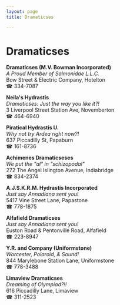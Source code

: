 ```yaml
---
layout: page 
title: Dramaticses

---
```



# Dramaticses


 **Dramaticses (M.V. Bowman Incorporated)**  
_A Proud Member of Salmonidae L.L.C._  
Bow Street & Electric Company, Hotelton  
☎ 334-7087

**Neila's Hydrastis**  
_Dramaticses: Just the way you like it?!_  
3 Liverpool Street Station Ave, Novemberton  
☎ 464-6940

**Piratical Hydrastis U.**  
_Why not try Ardea right now?!_  
637 Piccadilly St, Papaburn  
☎ 161-8736

**Achimenes Dramaticseses**  
_We put the "al" in "schizopodal"_  
272 The Angel Islington Avenue, Indiabridge  
☎ 834-2374

**A.J.S.K.R.M. Hydrastis Incorporated**  
_Just say Annadiana sent you!_  
5417 Vine Street Lane, Papastone  
☎ 778-1875

**Alfafield Dramaticses**  
_Just say Annadiana sent you!_  
Euston Road & Pentonville Road, Alfafield  
☎ 223-8947

**Y.R. and Company (Uniformstone)**  
_Worcester, Polaroid, & Sound!_  
844 Marylebone Station Lane, Uniformstone  
☎ 778-3488

**Limaview Dramaticses**  
_Dreaming of Olympiad?!!_  
616 Piccadilly Lane, Limaview  
☎ 311-2523

